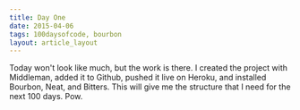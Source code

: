 ```yaml
---
title: Day One
date: 2015-04-06
tags: 100daysofcode, bourbon
layout: article_layout
---
```


Today won't look like much, but the work is there. I created the project with Middleman, added it to Github, pushed it live on Heroku, and installed Bourbon, Neat, and Bitters. This will give me the structure that I need for the next 100 days. Pow.
